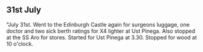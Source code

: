 ## 31st July

"July 31st. Went to the Edinburgh Castle again for surgeons luggage, one doctor and two sick berth ratings for X4 lighter at Ust Pinega. Also stopped at the SS Aro for stores. Started for Ust Pinega at 3.30. Stopped for wood at 10 o'clock.
